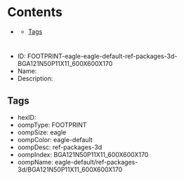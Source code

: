 



Contents
========

* [](#)
	* [Tags](#tags)

# 

- ID: FOOTPRINT-eagle-eagle-default-ref-packages-3d-BGA121N50P11X11_600X600X170
- Name: 
- Description: 

## Tags

- hexID: 
- oompType: FOOTPRINT
- oompSize: eagle
- oompColor: eagle-default
- oompDesc: ref-packages-3d
- oompIndex: BGA121N50P11X11_600X600X170
- oompName: eagle-default/ref-packages-3d/BGA121N50P11X11_600X600X170

